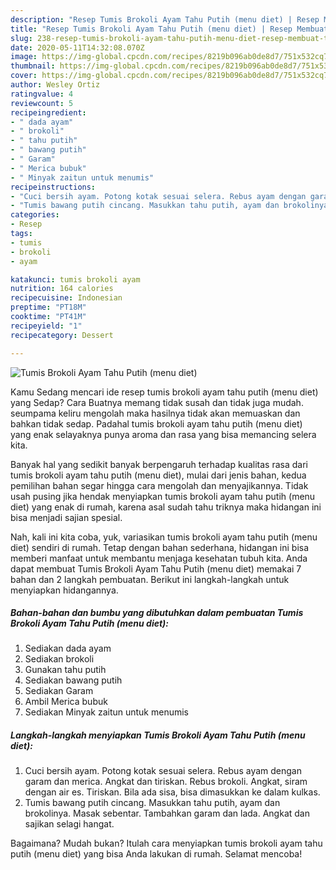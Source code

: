 ```yaml
---
description: "Resep Tumis Brokoli Ayam Tahu Putih (menu diet) | Resep Membuat Tumis Brokoli Ayam Tahu Putih (menu diet) Yang Lezat Sekali"
title: "Resep Tumis Brokoli Ayam Tahu Putih (menu diet) | Resep Membuat Tumis Brokoli Ayam Tahu Putih (menu diet) Yang Lezat Sekali"
slug: 238-resep-tumis-brokoli-ayam-tahu-putih-menu-diet-resep-membuat-tumis-brokoli-ayam-tahu-putih-menu-diet-yang-lezat-sekali
date: 2020-05-11T14:32:08.070Z
image: https://img-global.cpcdn.com/recipes/8219b096ab0de8d7/751x532cq70/tumis-brokoli-ayam-tahu-putih-menu-diet-foto-resep-utama.jpg
thumbnail: https://img-global.cpcdn.com/recipes/8219b096ab0de8d7/751x532cq70/tumis-brokoli-ayam-tahu-putih-menu-diet-foto-resep-utama.jpg
cover: https://img-global.cpcdn.com/recipes/8219b096ab0de8d7/751x532cq70/tumis-brokoli-ayam-tahu-putih-menu-diet-foto-resep-utama.jpg
author: Wesley Ortiz
ratingvalue: 4
reviewcount: 5
recipeingredient:
- " dada ayam"
- " brokoli"
- " tahu putih"
- " bawang putih"
- " Garam"
- " Merica bubuk"
- " Minyak zaitun untuk menumis"
recipeinstructions:
- "Cuci bersih ayam. Potong kotak sesuai selera. Rebus ayam dengan garam dan merica. Angkat dan tiriskan. Rebus brokoli. Angkat, siram dengan air es. Tiriskan. Bila ada sisa, bisa dimasukkan ke dalam kulkas."
- "Tumis bawang putih cincang. Masukkan tahu putih, ayam dan brokolinya. Masak sebentar. Tambahkan garam dan lada. Angkat dan sajikan selagi hangat."
categories:
- Resep
tags:
- tumis
- brokoli
- ayam

katakunci: tumis brokoli ayam 
nutrition: 164 calories
recipecuisine: Indonesian
preptime: "PT18M"
cooktime: "PT41M"
recipeyield: "1"
recipecategory: Dessert

---
```



![Tumis Brokoli Ayam Tahu Putih (menu diet)](https://img-global.cpcdn.com/recipes/8219b096ab0de8d7/751x532cq70/tumis-brokoli-ayam-tahu-putih-menu-diet-foto-resep-utama.jpg)

Kamu Sedang mencari ide resep tumis brokoli ayam tahu putih (menu diet) yang Sedap? Cara Buatnya memang tidak susah dan tidak juga mudah. seumpama keliru mengolah maka hasilnya tidak akan memuaskan dan bahkan tidak sedap. Padahal tumis brokoli ayam tahu putih (menu diet) yang enak selayaknya punya aroma dan rasa yang bisa memancing selera kita.



Banyak hal yang sedikit banyak berpengaruh terhadap kualitas rasa dari tumis brokoli ayam tahu putih (menu diet), mulai dari jenis bahan, kedua pemilihan bahan segar hingga cara mengolah dan menyajikannya. Tidak usah pusing jika hendak menyiapkan tumis brokoli ayam tahu putih (menu diet) yang enak di rumah, karena asal sudah tahu triknya maka hidangan ini bisa menjadi sajian spesial.


Nah, kali ini kita coba, yuk, variasikan tumis brokoli ayam tahu putih (menu diet) sendiri di rumah. Tetap dengan bahan sederhana, hidangan ini bisa memberi manfaat untuk membantu menjaga kesehatan tubuh kita. Anda dapat membuat Tumis Brokoli Ayam Tahu Putih (menu diet) memakai 7 bahan dan 2 langkah pembuatan. Berikut ini langkah-langkah untuk menyiapkan hidangannya.

<!--inarticleads1-->

##### Bahan-bahan dan bumbu yang dibutuhkan dalam pembuatan Tumis Brokoli Ayam Tahu Putih (menu diet):

1. Sediakan  dada ayam
1. Sediakan  brokoli
1. Gunakan  tahu putih
1. Sediakan  bawang putih
1. Sediakan  Garam
1. Ambil  Merica bubuk
1. Sediakan  Minyak zaitun untuk menumis




<!--inarticleads2-->

##### Langkah-langkah menyiapkan Tumis Brokoli Ayam Tahu Putih (menu diet):

1. Cuci bersih ayam. Potong kotak sesuai selera. Rebus ayam dengan garam dan merica. Angkat dan tiriskan. Rebus brokoli. Angkat, siram dengan air es. Tiriskan. Bila ada sisa, bisa dimasukkan ke dalam kulkas.
1. Tumis bawang putih cincang. Masukkan tahu putih, ayam dan brokolinya. Masak sebentar. Tambahkan garam dan lada. Angkat dan sajikan selagi hangat.




Bagaimana? Mudah bukan? Itulah cara menyiapkan tumis brokoli ayam tahu putih (menu diet) yang bisa Anda lakukan di rumah. Selamat mencoba!
